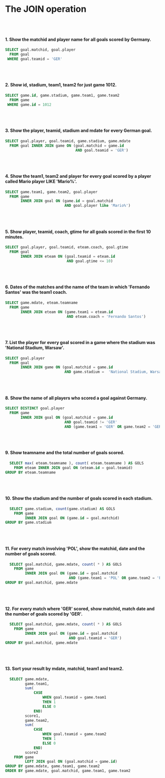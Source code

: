 <h1>The JOIN operation</h1>
<br></br>

#### 1. Show the matchid and player name for all goals scored by Germany.
```SQL
SELECT goal.matchid, goal.player
  FROM goal
 WHERE goal.teamid = 'GER'
```
<br></br>

#### 2. Show id, stadium, team1, team2 for just game 1012.
```SQL
SELECT game.id, game.stadium, game.team1, game.team2
  FROM game
 WHERE game.id = 1012
```
<br></br>

#### 3. Show the player, teamid, stadium and mdate for every German goal.
```SQL
SELECT goal.player, goal.teamid, game.stadium, game.mdate
  FROM goal INNER JOIN game ON (goal.matchid = game.id
                                AND goal.teamid = 'GER')
```
<br></br>

#### 4. Show the team1, team2 and player for every goal scored by a player called Mario player LIKE 'Mario%'.
```SQL
SELECT game.team1, game.team2, goal.player
  FROM game 
       INNER JOIN goal ON (game.id = goal.matchid
                           AND goal.player like 'Mario%')
```
<br></br>

#### 5. Show player, teamid, coach, gtime for all goals scored in the first 10 minutes.
```SQL
SELECT goal.player, goal.teamid, eteam.coach, goal.gtime
  FROM goal 
       INNER JOIN eteam ON (goal.teamid = eteam.id
                            AND goal.gtime <= 10)
```
<br></br>

#### 6. Dates of the matches and the name of the team in which 'Fernando Santos' was the team1 coach.
```SQL
SELECT game.mdate, eteam.teamname
  FROM game 
       INNER JOIN eteam ON (game.team1 = eteam.id
                            AND eteam.coach = 'Fernando Santos')
```
<br></br>

#### 7. List the player for every goal scored in a game where the stadium was 'National Stadium, Warsaw'.
```SQL
SELECT goal.player
  FROM goal 
       INNER JOIN game ON (goal.matchid = game.id 
                           AND game.stadium =  'National Stadium, Warsaw')
```
<br></br>

#### 8. Show the name of all players who scored a goal against Germany.
```SQL
SELECT DISTINCT goal.player
  FROM game 
       INNER JOIN goal ON (goal.matchid = game.id 
                           AND goal.teamid != 'GER' 
                           AND (game.team1 = 'GER' OR game.team2 = 'GER'))
```
<br></br>

#### 9. Show teamname and the total number of goals scored.
```SQL
  SELECT max( eteam.teamname ), count( eteam.teamname ) AS GOLS
    FROM eteam INNER JOIN goal ON (eteam.id = goal.teamid)
GROUP BY eteam.teamname
```
<br></br>

#### 10. Show the stadium and the number of goals scored in each stadium.
```SQL
  SELECT game.stadium, count(game.stadium) AS GOLS
    FROM game 
         INNER JOIN goal ON (game.id = goal.matchid)
GROUP BY game.stadium
```
<br></br>

#### 11. For every match involving 'POL', show the matchid, date and the number of goals scored.
```SQL
  SELECT goal.matchid, game.mdate, count( * ) AS GOLS
    FROM game 
         INNER JOIN goal ON (game.id = goal.matchid
                             AND (game.team1 = 'POL' OR game.team2 = 'POL'))
GROUP BY goal.matchid, game.mdate
```
<br></br>

#### 12. For every match where 'GER' scored, show matchid, match date and the number of goals scored by 'GER'.
```SQL
  SELECT goal.matchid, game.mdate, count( * ) AS GOLS
    FROM game 
         INNER JOIN goal ON (game.id = goal.matchid
                             AND goal.teamid = 'GER')
GROUP BY goal.matchid, game.mdate
```
<br></br>

#### 13. Sort your result by mdate, matchid, team1 and team2.
```SQL
  SELECT game.mdate,
         game.team1,
         sum(
             CASE 
                 WHEN goal.teamid = game.team1 
                 THEN 1
                 ELSE 0 
             END) 
         score1,
         game.team2,
         sum(
             CASE
                 WHEN goal.teamid = game.team2 
                 THEN 1 
                 ELSE 0 
             END) 
         score2
    FROM game 
         LEFT JOIN goal ON (goal.matchid = game.id)
GROUP BY game.mdate, game.team1, game.team2
ORDER BY game.mdate, goal.matchid, game.team1, game.team2
```